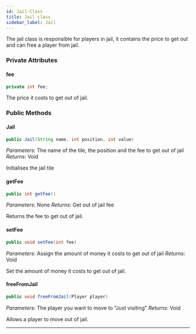 ```yaml
---
id: Jail-Class
title: Jail class
sidebar_label: Jail
---
```


The jail class is responsible for players in jail, it contains the price to get out and can free a player from jail.  

### Private Attributes 

#### fee
```java
private int fee;
```
The price it costs to get out of jail.

### Public Methods 
#### Jail
```java
public Jail(String name, int position, int value)
```
*Parameters*: The name of the tile, the position and the fee to get out of jail
*Returns*: Void

Initialises the jail tile

#### getFee
```java
public int getFee()
```
*Parameters*: None
*Returns*: Get out of jail fee

Returns the fee to get out of jail.

#### setFee
```java
public void setFee(int fee)
```
*Parameters*: Assign the amount of money it costs to get out of jail
*Returns*: Void

Set the amount of money it costs to get out of jail.

#### freeFromJail
```java
public void freeFromJail(Player player)
```
*Parameters*: The player you want to move to "Just visiting" 
*Returns*: Void

Allows a player to move out of jail.

--- 